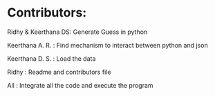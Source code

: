 # Contributors:

Ridhy & Keerthana DS: Generate Guess in python

Keerthana A. R.     : Find mechanism to interact between python and json

Keerthana D. S.     : Load the data

Ridhy               : Readme and contributors file

All                 : Integrate all the code and execute the program
